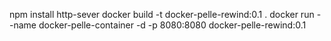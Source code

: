 npm install http-sever
docker build -t docker-pelle-rewind:0.1 .
docker run --name docker-pelle-container -d -p 8080:8080 docker-pelle-rewind:0.1
